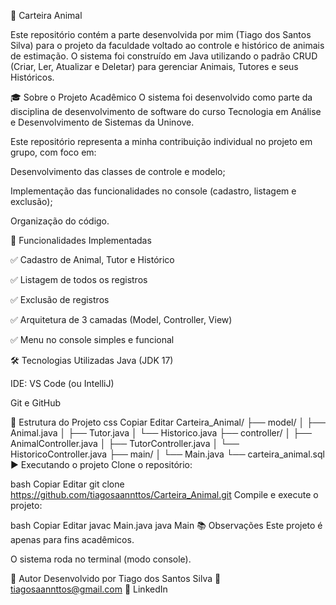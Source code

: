 🐾 Carteira Animal

Este repositório contém a parte desenvolvida por mim (Tiago dos Santos Silva) para o projeto da faculdade voltado ao controle e histórico de animais de estimação. O sistema foi construído em Java utilizando o padrão CRUD (Criar, Ler, Atualizar e Deletar) para gerenciar Animais, Tutores e seus Históricos.

🎓 Sobre o Projeto Acadêmico
O sistema foi desenvolvido como parte da disciplina de desenvolvimento de software do curso Tecnologia em Análise e Desenvolvimento de Sistemas da Uninove.

Este repositório representa a minha contribuição individual no projeto em grupo, com foco em:

Desenvolvimento das classes de controle e modelo;

Implementação das funcionalidades no console (cadastro, listagem e exclusão);

Organização do código.

🧠 Funcionalidades Implementadas

✅ Cadastro de Animal, Tutor e Histórico

✅ Listagem de todos os registros

✅ Exclusão de registros

✅ Arquitetura de 3 camadas (Model, Controller, View)

✅ Menu no console simples e funcional

🛠️ Tecnologias Utilizadas
Java (JDK 17)

IDE: VS Code (ou IntelliJ)

Git e GitHub

📁 Estrutura do Projeto
css
Copiar
Editar
Carteira_Animal/
├── model/
│   ├── Animal.java
│   ├── Tutor.java
│   └── Historico.java
├── controller/
│   ├── AnimalController.java
│   ├── TutorController.java
│   └── HistoricoController.java
├── main/
│   └── Main.java
└── carteira_animal.sql
▶️ Executando o projeto
Clone o repositório:

bash
Copiar
Editar
git clone https://github.com/tiagosaannttos/Carteira_Animal.git
Compile e execute o projeto:

bash
Copiar
Editar
javac Main.java
java Main
📚 Observações
Este projeto é apenas para fins acadêmicos.

O sistema roda no terminal (modo console).


🙋 Autor
Desenvolvido por Tiago dos Santos Silva
📧 tiagosaannttos@gmail.com
🔗 LinkedIn
